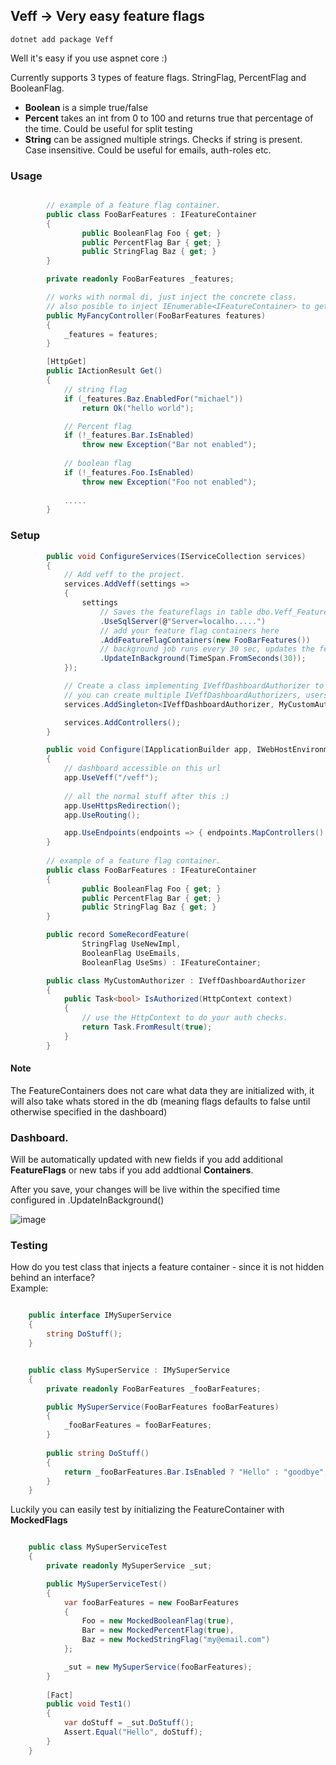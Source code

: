 ## Veff -> Very easy feature flags


`dotnet add package Veff` 

Well it's easy if you use aspnet core :) 

Currently supports 3 types of feature flags. 
StringFlag, PercentFlag and BooleanFlag.

- **Boolean** is a simple true/false
- **Percent** takes an int from 0 to 100 and returns true that percentage of the time. Could be useful for split testing     
- **String** can be assigned multiple strings. Checks if string is present. Case insensitive. Could be useful for emails, auth-roles etc.   


### Usage

```C#

        // example of a feature flag container. 
        public class FooBarFeatures : IFeatureContainer
        {
                public BooleanFlag Foo { get; }
                public PercentFlag Bar { get; }
                public StringFlag Baz { get; }
        }
```

```C#
        private readonly FooBarFeatures _features;

        // works with normal di, just inject the concrete class.
        // also posible to inject IEnumerable<IFeatureContainer> to get all your featureflag containers
        public MyFancyController(FooBarFeatures features)
        {
            _features = features;
        }

        [HttpGet]
        public IActionResult Get()
        {
            // string flag
            if (_features.Baz.EnabledFor("michael"))
                return Ok("hello world");

            // Percent flag
            if (!_features.Bar.IsEnabled)
                throw new Exception("Bar not enabled");
            
            // boolean flag
            if (!_features.Foo.IsEnabled)
                throw new Exception("Foo not enabled");
            
            .....
        }
```

### Setup

```C#
        public void ConfigureServices(IServiceCollection services)
        {
            // Add veff to the project.
            services.AddVeff(settings =>
            {
                settings
                    // Saves the featureflags in table dbo.Veff_FeatureFlags. Will be auto created if not there.
                    .UseSqlServer(@"Server=localho.....") 
                    // add your feature flag containers here
                    .AddFeatureFlagContainers(new FooBarFeatures()) 
                    // background job runs every 30 sec, updates the feature containers with values from the db.
                    .UpdateInBackground(TimeSpan.FromSeconds(30));
            });

            // Create a class implementing IVeffDashboardAuthorizer to add auth before you can acccess the dashboard
            // you can create multiple IVeffDashboardAuthorizers, users will have to fulfil them all to access the dashboard.
            services.AddSingleton<IVeffDashboardAuthorizer, MyCustomAuthorizer>();

            services.AddControllers();
        }

        public void Configure(IApplicationBuilder app, IWebHostEnvironment env)
        {
            // dashboard accessible on this url
            app.UseVeff("/veff");
            
            // all the normal stuff after this :)
            app.UseHttpsRedirection();            
            app.UseRouting();

            app.UseEndpoints(endpoints => { endpoints.MapControllers(); });
        }
        
        // example of a feature flag container. 
        public class FooBarFeatures : IFeatureContainer
        {
                public BooleanFlag Foo { get; }
                public PercentFlag Bar { get; }
                public StringFlag Baz { get; }
        }

        public record SomeRecordFeature(
                StringFlag UseNewImpl, 
                BooleanFlag UseEmails, 
                BooleanFlag UseSms) : IFeatureContainer;

        public class MyCustomAuthorizer : IVeffDashboardAuthorizer 
        {
            public Task<bool> IsAuthorized(HttpContext context)
            {
                // use the HttpContext to do your auth checks.  
                return Task.FromResult(true); 
            }
        }
```

#### Note

The FeatureContainers does not care what data they are initialized with, it will also take whats stored in the db (meaning flags defaults to false until otherwise specified in the dashboard)


### Dashboard.

Will be automatically updated with new fields if you add additional **FeatureFlags** or new tabs if you add addtional **Containers**.


After you save, your changes will be live within the specified time configured in .UpdateInBackground()

![image](https://user-images.githubusercontent.com/4522165/129459776-629d2312-1829-40ae-b03c-bb855a0528de.png)



### Testing

How do you test class that injects a feature container - since it is not hidden behind an interface?  
Example:

```C#

    public interface IMySuperService
    {
        string DoStuff();
    }


    public class MySuperService : IMySuperService
    {
        private readonly FooBarFeatures _fooBarFeatures;

        public MySuperService(FooBarFeatures fooBarFeatures)
        {
            _fooBarFeatures = fooBarFeatures;
        }
        
        public string DoStuff()
        {
            return _fooBarFeatures.Bar.IsEnabled ? "Hello" : "goodbye";
        }
    }

```

Luckily you can easily test by initializing the FeatureContainer with **MockedFlags**

```C#

    public class MySuperServiceTest
    {
        private readonly MySuperService _sut;

        public MySuperServiceTest()
        {
            var fooBarFeatures = new FooBarFeatures
            {
                Foo = new MockedBooleanFlag(true),
                Bar = new MockedPercentFlag(true),
                Baz = new MockedStringFlag("my@email.com")
            };

            _sut = new MySuperService(fooBarFeatures);
        }
        
        [Fact]
        public void Test1()
        {
            var doStuff = _sut.DoStuff();
            Assert.Equal("Hello", doStuff);
        }
    }


```
